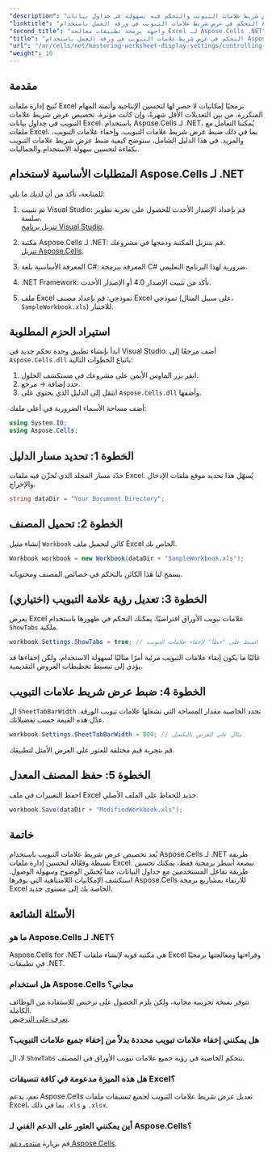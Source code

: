 ```yaml
---
"description": "تعرّف على كيفية ضبط عرض شريط علامات التبويب والتحكم فيه بسهولة في جداول بيانات Excel باستخدام Aspose.Cells لـ .NET. اتبع دليلنا المفصل لتحسين التنقل في جداول البيانات وتحسين مظهرها باستخدام إعدادات مخصصة."
"linktitle": "التحكم في عرض شريط علامات التبويب في ورقة العمل باستخدام Aspose.Cells"
"second_title": "واجهة برمجة تطبيقات معالجة Excel لـ Aspose.Cells .NET"
"title": "التحكم في عرض شريط علامات التبويب في ورقة العمل باستخدام Aspose.Cells"
"url": "/ar/cells/net/mastering-worksheet-display-settings/controlling-tab-bar-width/"
"weight": 10
---
```


## مقدمة

تُتيح إدارة ملفات Excel برمجيًا إمكانيات لا حصر لها لتحسين الإنتاجية وأتمتة المهام المتكررة. من بين التعديلات الأقل شهرةً، وإن كانت مؤثرة، تخصيص عرض شريط علامات التبويب في جداول بيانات Excel. باستخدام Aspose.Cells لـ .NET، يُمكننا التعامل مع ملفات Excel، بما في ذلك ضبط عرض شريط علامات التبويب، وإخفاء علامات التبويب، والمزيد. في هذا الدليل الشامل، سنوضح كيفية ضبط عرض شريط علامات التبويب بكفاءة لتحسين سهولة الاستخدام والجماليات.

## المتطلبات الأساسية لاستخدام Aspose.Cells لـ .NET

للمتابعة، تأكد من أن لديك ما يلي:

1. تم تثبيت Visual Studio: قم بإعداد الإصدار الأحدث للحصول على تجربة تطوير سلسة.  
   [تنزيل برنامج Visual Studio](https://visualstudio.microsoft.com/).

2. مكتبة Aspose.Cells لـ .NET: قم بتنزيل المكتبة ودمجها في مشروعك.  
   [تنزيل Aspose.Cells](https://releases.aspose.com/cells/net/).

3. المعرفة الأساسية بلغة C#: المعرفة ببرمجة C# ضرورية لهذا البرنامج التعليمي.

4. .NET Framework: تأكد من تثبيت الإصدار 4.0 أو الإصدار الأحدث.

5. ملف Excel نموذجي: قم بإعداد مصنف Excel نموذجي (على سبيل المثال، `SampleWorkbook.xls`) للاختبار.

## استيراد الحزم المطلوبة
ابدأ بإنشاء تطبيق وحدة تحكم جديد في Visual Studio. أضف مرجعًا إلى `Aspose.Cells.dll` باتباع الخطوات التالية:

1. انقر بزر الماوس الأيمن على مشروعك في مستكشف الحلول.
2. حدد إضافة → مرجع.
3. انتقل إلى الدليل الذي يحتوي على `Aspose.Cells.dll` وأضفها.

أضف مساحة الأسماء الضرورية في أعلى ملفك:

```csharp
using System.IO;
using Aspose.Cells;
```

## الخطوة 1: تحديد مسار الدليل
حدّد مسار المجلد الذي تُخزّن فيه ملفات Excel. يُسهّل هذا تحديد موقع ملفات الإدخال والإخراج.

```csharp
string dataDir = "Your Document Directory";
```

## الخطوة 2: تحميل المصنف
إنشاء مثيل `Workbook` كائن لتحميل ملف Excel الخاص بك.

```csharp
Workbook workbook = new Workbook(dataDir + "SampleWorkbook.xls");
```

يسمح لنا هذا الكائن بالتحكم في خصائص المصنف ومحتوياته.

## الخطوة 3: تعديل رؤية علامة التبويب (اختياري)
يعرض Excel علامات تبويب الأوراق افتراضيًا. يمكنك التحكم في ظهورها باستخدام `ShowTabs` ملكية.

```csharp
workbook.Settings.ShowTabs = true; // اضبط على "خطأ" لإخفاء علامات التبويب
```

غالبًا ما يكون إبقاء علامات التبويب مرئية أمرًا مثاليًا لسهولة الاستخدام، ولكن إخفاءها قد يؤدي إلى تبسيط تخطيطات العروض التقديمية.

## الخطوة 4: ضبط عرض شريط علامات التبويب
ال `SheetTabBarWidth` تحدد الخاصية مقدار المساحة التي تشغلها علامات تبويب الورقة. عدّل هذه القيمة حسب تفضيلاتك.

```csharp
workbook.Settings.SheetTabBarWidth = 800; // مثال على العرض بالبكسل
```

قم بتجربة قيم مختلفة للعثور على العرض الأمثل لتطبيقك.

## الخطوة 5: حفظ المصنف المعدل
احفظ التغييرات في ملف Excel جديد للحفاظ على الملف الأصلي.

```csharp
workbook.Save(dataDir + "ModifiedWorkbook.xls");
```

## خاتمة

يُعد تخصيص عرض شريط علامات التبويب باستخدام Aspose.Cells لـ .NET طريقة بسيطة وفعّالة لتحسين إدارة ملفات Excel. ببضعة أسطر برمجية فقط، يمكنك تحسين طريقة تفاعل المستخدمين مع جداول البيانات، مما يُحسّن الوضوح وسهولة الوصول. استكشف الإمكانيات اللامتناهية التي يوفرها Aspose.Cells للارتقاء بمشاريع برمجة Excel الخاصة بك إلى مستوى جديد.

## الأسئلة الشائعة

### ما هو Aspose.Cells لـ .NET؟
Aspose.Cells for .NET هي مكتبة قوية لإنشاء ملفات Excel وقراءتها ومعالجتها برمجيًا في تطبيقات .NET.

### هل استخدام Aspose.Cells مجاني؟
تتوفر نسخة تجريبية مجانية، ولكن يلزم الحصول على ترخيص للاستفادة من الوظائف الكاملة.  
[تعرف على الترخيص](https://purchase.aspose.com/buy).

### هل يمكنني إخفاء علامات تبويب محددة بدلاً من إخفاء جميع علامات التبويب؟
لا، ال `ShowTabs` تتحكم الخاصية في رؤية جميع علامات تبويب الأوراق في المصنف.

### هل هذه الميزة مدعومة في كافة تنسيقات Excel؟
نعم، يدعم Aspose.Cells تعديل عرض شريط علامات التبويب لجميع تنسيقات ملفات Excel، بما في ذلك `.xls` و `.xlsx`.

### أين يمكنني العثور على الدعم الفني لـ Aspose.Cells؟
قم بزيارة [منتدى دعم Aspose.Cells](https://forum.aspose.com/c/cells/9).